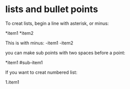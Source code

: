 # lists and bullet points

To creat lists, begin a line with asterisk, or minus:

*item1
*item2

This is with minus:
-item1
-item2

you can make sub points with two spaces before a point:

*item1
 #sub-item1
 
 If you want to creat numbered list:
 
 1.item1
